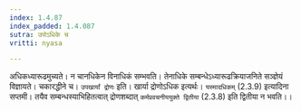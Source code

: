 ```yaml
---
index: 1.4.87
index_padded: 1.4.087
sutra: उपोऽधिके च
vritti: nyasa

---
```

अधिकध्यारूढमुच्यते। न चानधिकेन विनाधिकं सम्भवति। तेनाधिके सम्बन्धेऽध्यारूढक्रियाजनिते सञ्ज्ञेयं विज्ञायते। चकारद्धीने च। `उपखार्यां द्रोणः` इति। खार्या द्रोणोऽधिक इत्यर्थः। `यस्मादधिकम्` (2.3.9) इत्यादिना सप्तमी। तयैव सम्बन्धस्याभिहितत्वात् द्रोणशब्दात् `कर्मप्रवचनीययुक्ते द्वितीया` (2.3.8) इति द्वितीया न भवति।।